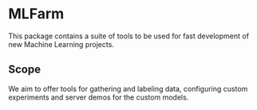 # MLFarm

This package contains a suite of tools to be used for fast development of new Machine Learning projects.

## Scope

We aim to offer tools for gathering and labeling data, configuring custom experiments and server demos for the custom models.
